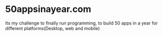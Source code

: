 50appsinayear.com
=================

Its my challenge to finally run programming, to build 50 apps in a year for different platforms(Desktop, web and mobile) 
